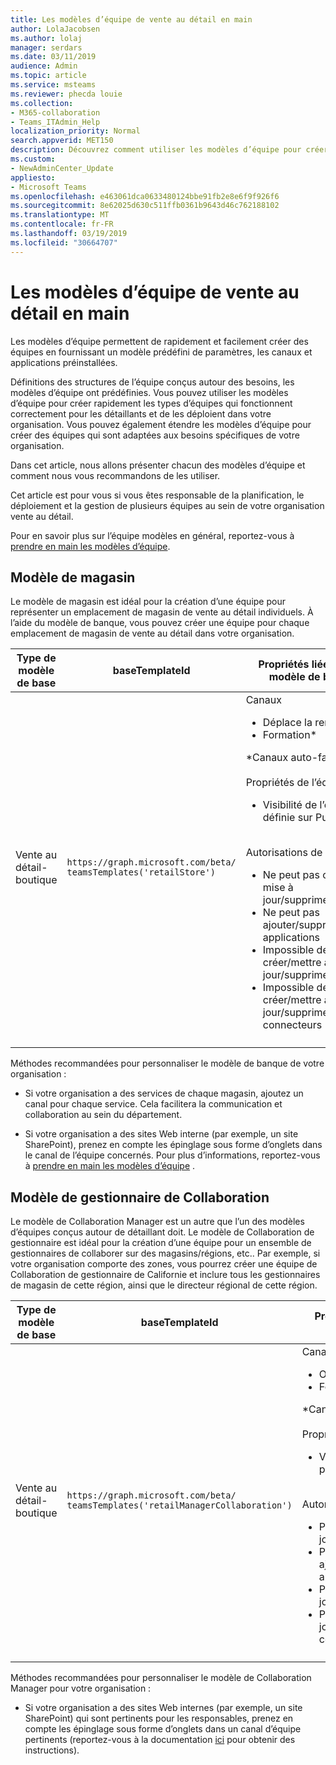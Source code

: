 ```yaml
---
title: Les modèles d’équipe de vente au détail en main
author: LolaJacobsen
ms.author: lolaj
manager: serdars
ms.date: 03/11/2019
audience: Admin
ms.topic: article
ms.service: msteams
ms.reviewer: phecda louie
ms.collection:
- M365-collaboration
- Teams_ITAdmin_Help
localization_priority: Normal
search.appverid: MET150
description: Découvrez comment utiliser les modèles d’équipe pour créer des structures de l’équipe conçus pour des besoins.
ms.custom:
- NewAdminCenter_Update
appliesto:
- Microsoft Teams
ms.openlocfilehash: e463061dca0633480124bbe91fb2e8e6f9f926f6
ms.sourcegitcommit: 8e62025d630c511ffb0361b9643d46c762188102
ms.translationtype: MT
ms.contentlocale: fr-FR
ms.lasthandoff: 03/19/2019
ms.locfileid: "30664707"
---
```

# <a name="get-started-with-teams-templates-in-retail"></a>Les modèles d’équipe de vente au détail en main 

Les modèles d’équipe permettent de rapidement et facilement créer des équipes en fournissant un modèle prédéfini de paramètres, les canaux et applications préinstallées.

Définitions des structures de l’équipe conçus autour des besoins, les modèles d’équipe ont prédéfinies. Vous pouvez utiliser les modèles d’équipe pour créer rapidement les types d’équipes qui fonctionnent correctement pour les détaillants et de les déploient dans votre organisation. Vous pouvez également étendre les modèles d’équipe pour créer des équipes qui sont adaptées aux besoins spécifiques de votre organisation.

Dans cet article, nous allons présenter chacun des modèles d’équipe et comment nous vous recommandons de les utiliser.

Cet article est pour vous si vous êtes responsable de la planification, le déploiement et la gestion de plusieurs équipes au sein de votre organisation vente au détail.

Pour en savoir plus sur l’équipe modèles en général, reportez-vous à [prendre en main les modèles d’équipe](get-started-with-teams-templates.md).

## <a name="store-template"></a>Modèle de magasin

Le modèle de magasin est idéal pour la création d’une équipe pour représenter un emplacement de magasin de vente au détail individuels. À l’aide du modèle de banque, vous pouvez créer une équipe pour chaque emplacement de magasin de vente au détail dans votre organisation.

| Type de modèle de base | baseTemplateId | Propriétés liées à ce modèle de base |
| ------------------ | -------------- | ----------------------------------------------------- |
| Vente au détail- <br>boutique | `https://graph.microsoft.com/beta/`<br>`teamsTemplates('retailStore')`| Canaux <ul><li>Déplace la remise\*</li><li>Formation\*</li></ul>\*Canaux auto-favorited<br><br>Propriétés de l’équipe <ul><li>Visibilité de l’équipe définie sur Public</li></ul> <br>Autorisations de membre <ul><li>Ne peut pas créer mise à jour/supprimer/canaux </li><li>Ne peut pas ajouter/supprimer des applications </li><li>Impossible de créer/mettre à jour/supprimer onglets</li><li>Impossible de créer/mettre à jour/supprimer les connecteurs</li><ul>|
||||

Méthodes recommandées pour personnaliser le modèle de banque de votre organisation :

- Si votre organisation a des services de chaque magasin, ajoutez un canal pour chaque service. Cela facilitera la communication et collaboration au sein du département.

- Si votre organisation a des sites Web interne (par exemple, un site SharePoint), prenez en compte les épinglage sous forme d’onglets dans le canal de l’équipe concernés. Pour plus d’informations, reportez-vous à [prendre en main les modèles d’équipe](get-started-with-teams-templates.md) .

## <a name="manager-collaboration-template"></a>Modèle de gestionnaire de Collaboration

Le modèle de Collaboration Manager est un autre que l’un des modèles d’équipes conçus autour de détaillant doit. Le modèle de Collaboration de gestionnaire est idéal pour la création d’une équipe pour un ensemble de gestionnaires de collaborer sur des magasins/régions, etc.. Par exemple, si votre organisation comporte des zones, vous pourrez créer une équipe de Collaboration de gestionnaire de Californie et inclure tous les gestionnaires de magasin de cette région, ainsi que le directeur régional de cette région.

| Type de modèle de base | baseTemplateId | Propriétés liées à ce modèle de base |
| ------------------ | -------------- | ----------------------------------------------------- |
| Vente au détail- <br>boutique | `https://graph.microsoft.com/beta/`<br>`teamsTemplates('retailManagerCollaboration')`| Canaux <ul><li>Opérations\*</li><li>Formation\*</li></ul>\*Canaux auto-favorited<br><br>Propriétés de l’équipe <ul><li>Visibilité de l’équipe privée</li></ul> <br>Autorisations de membre <ul><li>Peut créer mise à jour/supprimer/canaux </li><li>Pouvez ajouter/supprimer des applications </li><li>Peut créer/mettre à jour/supprimer onglets</li><li>Peut créer/mettre à jour/supprimer les connecteurs</li><ul>|
||||

Méthodes recommandées pour personnaliser le modèle de Collaboration Manager pour votre organisation :

- Si votre organisation a des sites Web internes (par exemple, un site SharePoint) qui sont pertinents pour les responsables, prenez en compte les épinglage sous forme d’onglets dans un canal d’équipe pertinents (reportez-vous à la documentation [ici](get-started-with-teams-templates.md) pour obtenir des instructions).